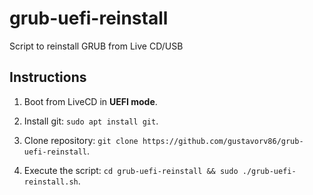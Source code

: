 # grub-uefi-reinstall

Script to reinstall GRUB from Live CD/USB

## Instructions

1. Boot from LiveCD in **UEFI mode**.

2. Install git: `sudo apt install git`.

3. Clone repository: `git clone https://github.com/gustavorv86/grub-uefi-reinstall`.

4. Execute the script: `cd grub-uefi-reinstall && sudo ./grub-uefi-reinstall.sh`.

